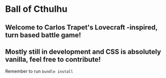 # Ball of Cthulhu

## Welcome to Carlos Trapet's Lovecraft -inspired, turn based battle game!
## Mostly still in development and CSS is absolutely vanilla, feel free to contribute!
Remember to run `bundle install`
